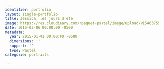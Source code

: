```yaml
---
identifier: portfolio
layout: single-portfolio
title: Jessica, les jours d’été
image: https://res.cloudinary.com/npaquet-pastel/image/upload/v1546375597/Jessica-les-jours-d%C3%A9t%C3%A9-pastel-noir-et-blanc-20-X-25-cm-2013.jpg
date: 2015-02-06 00:00:00 -0500
metadata:
  year: 2015-01-01 00:00:00 -0500
  dimensions: ''
  support: ''
  type: Pastel
categorie: portraits

---
```

